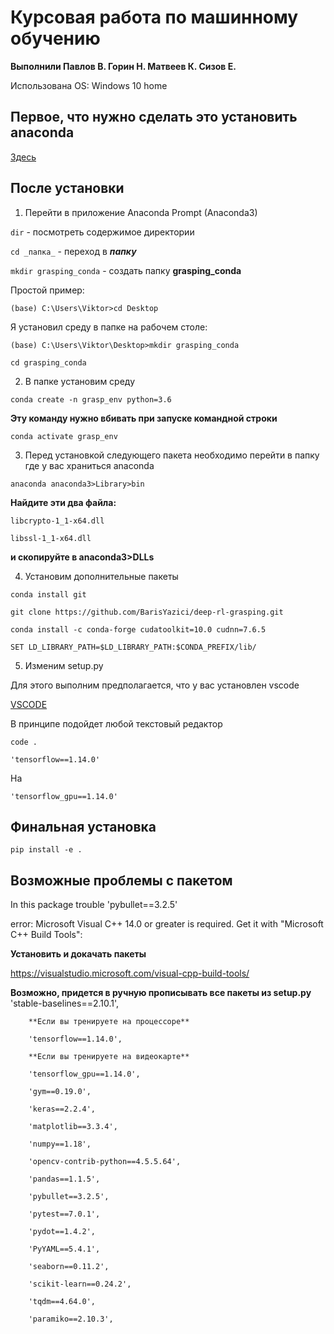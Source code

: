 # Курсовая работа по машинному обучению

**Выполнили Павлов В. Горин Н. Матвеев К. Сизов Е.**

Использована OS: Windows 10 home

## Первое, что нужно сделать это установить anaconda

[Здесь](https://www.anaconda.com/products/distribution)

## После установки

1. Перейти в приложение  Anaconda Prompt (Anaconda3)

`dir` - посмотреть содержимое директории

`cd _папка_` - переход в **_папку_**

`mkdir grasping_conda` - создать папку **grasping_conda**

Простой пример:

`(base) C:\Users\Viktor>cd Desktop`

Я установил среду в папке на рабочем столе:

`(base) C:\Users\Viktor\Desktop>mkdir grasping_conda`

`cd grasping_conda`

2. В папке установим среду

`conda create -n grasp_env python=3.6`

**Эту команду нужно вбивать при запуске командной строки**

`conda activate grasp_env`

3. Перед установкой следующего пакета необходимо перейти в папку где у вас храниться anaconda 

`anaconda anaconda3>Library>bin`

**Найдите эти два файла:**

`libcrypto-1_1-x64.dll`

`libssl-1_1-x64.dll`

**и скопируйте в anaconda3>DLLs**

4. Установим дополнительные пакеты

`conda install git`

`git clone https://github.com/BarisYazici/deep-rl-grasping.git`

`conda install -c conda-forge cudatoolkit=10.0 cudnn=7.6.5`

`SET LD_LIBRARY_PATH=$LD_LIBRARY_PATH:$CONDA_PREFIX/lib/`

5. Изменим setup.py

Для этого выполним предполагается, что у вас установлен vscode

[VSCODE](https://code.visualstudio.com/download)

В принципе подойдет любой текстовый редактор

`code .`

`'tensorflow==1.14.0'`

На

`'tensorflow_gpu==1.14.0'`

## Финальная установка

`pip install -e .`

## Возможные проблемы с пакетом ##

In this package trouble 'pybullet==3.2.5'

error: Microsoft Visual C++ 14.0 or greater is required. Get it with "Microsoft C++ Build Tools": 

**Установить и докачать пакеты**

https://visualstudio.microsoft.com/visual-cpp-build-tools/

**Возможно, придется в ручную прописывать все пакеты из setup.py**
        'stable-baselines==2.10.1',
        
        **Если вы тренируете на процессоре**
        
        'tensorflow==1.14.0',
        
        **Если вы тренируете на видеокарте**
        
        'tensorflow_gpu==1.14.0',
       
        'gym==0.19.0',
        
        'keras==2.2.4',
        
        'matplotlib==3.3.4',
        
        'numpy==1.18',
        
        'opencv-contrib-python==4.5.5.64',
        
        'pandas==1.1.5',
        
        'pybullet==3.2.5',
        
        'pytest==7.0.1',
        
        'pydot==1.4.2',
        
        'PyYAML==5.4.1',
        
        'seaborn==0.11.2',
        
        'scikit-learn==0.24.2',
        
        'tqdm==4.64.0',
        
        'paramiko==2.10.3',




